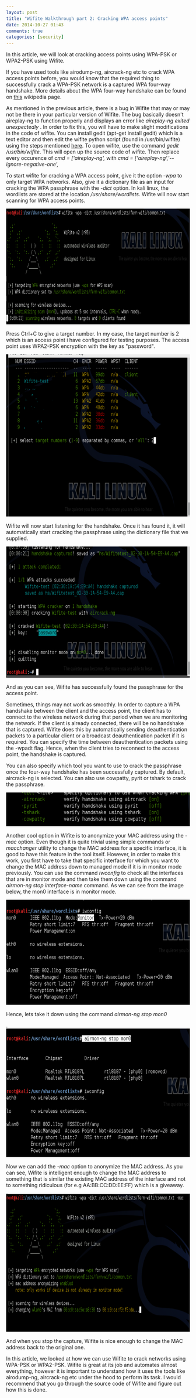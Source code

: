 ```yaml
---
layout: post 
title: "Wifite Walkthrough part 2: Cracking WPA access points"
date: 2014-10-27 01:43
comments: true
categories: [security]
---
```


<p>In this article, we will look at cracking access points using WPA-PSK or WPA2-PSK using Wifite.</p>

<p>If you have used tools like airodump-ng, aircrack-ng etc to crack WPA access points before, you would know that the required thing to successfully crack a WPA-PSK network is a captured WPA four-way handshake. More details about the WPA four-way handshake can be found on <a href="http://en.wikipedia.org/wiki/IEEE_802.11i-2004">this</a> wikipedia page.</p>

<p>As mentioned in the previous article, there is a bug in Wifite that may or may not be there in your particular version of Wifite. The bug basically doesn't aireplay-ng to function properly and displays an error like <i>aireplay-ng exited unexpectedly </i>. In order to fix this, you will have to make slight modifications in the code of wifite. You can install gedit (apt-get install gedit) which is a text editor and then edit the wifite python script (found in /usr/bin/wifite) using the steps mentioned <a href="https://code.google.com/p/wifite/issues/detail?id=127">here</a>. To open wifite, use the command <i>gedit /usr/bin/wifite</i>. This will open up the source code of wifite. Then replace every occurence of <i>cmd = ['aireplay-ng',</i> with <i>cmd = ['aireplay-ng','--ignore-negative-one',</i></p>

<!-- more -->

<p>To start wifite for cracking a WPA access point, give it the option <i>-wpa</i> to only target WPA networks. Also, give it a dictionary file as an input for cracking the WPA passphrase with the <i>-dict</i> option. In kali linux, the wordlists are stored at the location <i>/usr/share/wordlists</i>. Wifite will now start scanning for WPA access points.</p>

<img src="/images/posts/wifite2/1.png" width="947" height="316" alt="1">

<p>Press Ctrl+C to give a target number. In my case, the target number is 2 which is an access point i have configured for testing purposes. The access point uses WPA2-PSK encryption with the key as "password".</p>

<img src="/images/posts/wifite2/2.png" width="741" height="443" alt="2">

<p>Wifite will now start listening for the handshake. Once it has found it, it will automatically start cracking the passphrase using the dictionary file that we supplied.</p>

<img src="/images/posts/wifite2/4.png" width="834" height="358" alt="4">

<p>And as you can see, Wifite has successfully found the passphrase for the access point.</p>

<p>Sometimes, things may not work as smoothly. In order to capture a WPA handshake between the client and the access point, the client has to connect to the wireless network during that period when we are monitoring the network. If the client is already connected, there will be no handshake that is captured. Wifite does this by automatically sending deauthentication packets to a particular client or a broadcast deauthentication packet if it is required. You can specify the time between deauthentication packets using the -wpadt flag. Hence, when the client tries to reconnect to the access point, the handshake is captured.</p>

<p>You can also specify which tool you want to use to crack the passphrase once the four-way handshake has been successfully captured. By default, aircrack-ng is selected. You can also use cowpatty, pyrit or tshark to crack the passphrase.</p>

<img src="/images/posts/wifite2/5.png" width="622" height="92" alt="5">

<p>Another cool option in Wifite is to anonymize your MAC address using the <i>-mac</i> option. Even though it is quite trivial using simple commands or <i>macchanger</i> utility to change the MAC address for a specific interface, it is good to have this feature in the tool itself. However, in order to make this work, you first have to take that specific interface for which you want to change the MAC address down to managed mode if it is in monitor mode previously. You can use the command <i>iwconfig</i> to check all the interfaces that are in monitor mode and then take them down using the command <i>airmon-ng stop interface-name</i> command. As we can see from the image below, the mon0 interface is in monitor mode.</p>

<img src="/images/posts/wifite2/6.png" width="698" height="287" alt="6">

<p>Hence, lets take it down using the command <i>airmon-ng stop mon0</i></p>.

<img src="/images/posts/wifite2/7.png" width="678" height="351" alt="7">

<p>Now we can add the <i>-mac</i> option to anonymize the MAC address. As you can see, Wifite is intelligent enough to change the MAC address to something that is similar the existing MAC address of the interface and not to something ridiculous (for e.g AA:BB:CC:DD:EE:FF) which is a giveaway.</p>

<img src="/images/posts/wifite2/8.png" width="895" height="378" alt="8">

<p>And when you stop the capture, Wifite is nice enough to change the MAC address back to the original one.</p>

<p>In this article, we looked at how we can use Wifite to crack networks using WPA-PSK or WPA2-PSK. Wifite is great at its job and automates almost everything, however it is important to understand how it uses the tools like airodump-ng, aircrack-ng etc under the hood to perform its task. I would recommend that you go through the source code of Wifite and figure out how this is done.</p>
